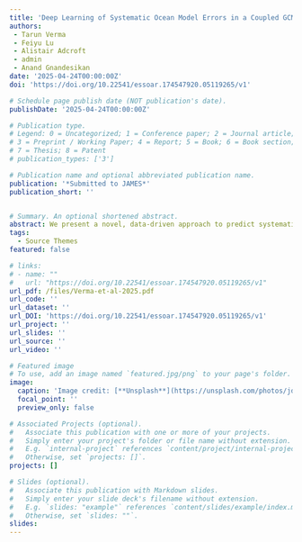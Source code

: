 ```yaml
---
title: 'Deep Learning of Systematic Ocean Model Errors in a Coupled GCM from Data Assimilation Increments'
authors:
 - Tarun Verma
 - Feiyu Lu
 - Alistair Adcroft
 - admin
 - Anand Gnandesikan
date: '2025-04-24T00:00:00Z'
doi: 'https://doi.org/10.22541/essoar.174547920.05119265/v1'

# Schedule page publish date (NOT publication's date).
publishDate: '2025-04-24T00:00:00Z'

# Publication type.
# Legend: 0 = Uncategorized; 1 = Conference paper; 2 = Journal article;
# 3 = Preprint / Working Paper; 4 = Report; 5 = Book; 6 = Book section;
# 7 = Thesis; 8 = Patent
# publication_types: ['3']

# Publication name and optional abbreviated publication name.
publication: '*Submitted to JAMES*'
publication_short: ''


# Summary. An optional shortened abstract.
abstract: We present a novel, data-driven approach to predict systematic model errors in the ocean component of a coupled general circulation model leveraging deep learning and data assimilation. We examine the skill of the proposed scheme in learning systematic model errors, including their spatial patterns, variance, scales, and test its sensitivity to different predictors and neural network architecture. The scheme utilizes local state variables such as ocean temperature, salinity, velocities, and surface fluxes to predict corrections to temperature tendency for the upper 1000 meters in the ocean on daily timescales. The performance is evaluated on the withheld test dataset and compared against the empirical climatological temperature corrections that are geographically dependent. The performance is depth-dependent, with significant improvements over the benchmark in the upper 20 meters in the ocean. It degrades rapidly with depth but remains comparable to the climatology benchmark. Neural networks can capture up to 40-50% of the daily variance in temperature increments in the upper 20 meters relative to the benchmark’s 20%. The improvements are associated with networks predicting finer spatiotemporal scales than the benchmark. They are expected to perform better in reducing surface ocean mixed layer bias than previously used techniques. Despite being column-local without geographical inputs, networks can sufficiently reproduce spatial patterns on daily and longer timescales. The patterns consist of corrections to regional dynamical features such as western boundary currents, equatorial undercurrents, bathymetry-related corrections in the Southern Ocean, and warm surface increments over subtropical and midlatitude belts.
tags:
  - Source Themes
featured: false

# links:
# - name: ""
#   url: "https://doi.org/10.22541/essoar.174547920.05119265/v1"
url_pdf: /files/Verma-et-al-2025.pdf
url_code: ''
url_dataset: ''
url_DOI: 'https://doi.org/10.22541/essoar.174547920.05119265/v1'
url_project: ''
url_slides: ''
url_source: ''
url_video: ''

# Featured image
# To use, add an image named `featured.jpg/png` to your page's folder.
image:
  caption: 'Image credit: [**Unsplash**](https://unsplash.com/photos/jdD8gXaTZsc)'
  focal_point: ''
  preview_only: false

# Associated Projects (optional).
#   Associate this publication with one or more of your projects.
#   Simply enter your project's folder or file name without extension.
#   E.g. `internal-project` references `content/project/internal-project/index.md`.
#   Otherwise, set `projects: []`.
projects: []

# Slides (optional).
#   Associate this publication with Markdown slides.
#   Simply enter your slide deck's filename without extension.
#   E.g. `slides: "example"` references `content/slides/example/index.md`.
#   Otherwise, set `slides: ""`.
slides:
---
```

